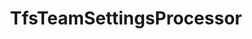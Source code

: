 ---
optionsClassName: TfsTeamSettingsProcessorOptions
optionsClassFullName: MigrationTools.Processors.TfsTeamSettingsProcessorOptions
configurationSamples:
- name: defaults
  description: 
  code: There are no defaults! Check the sample for options!
  sampleFor: MigrationTools.Processors.TfsTeamSettingsProcessorOptions
- name: sample
  description: 
  code: There is no sample, but you can check the classic below for a general feel.
  sampleFor: MigrationTools.Processors.TfsTeamSettingsProcessorOptions
- name: classic
  description: 
  code: >-
    {
      "$type": "TfsTeamSettingsProcessorOptions",
      "Enabled": false,
      "MigrateTeamSettings": false,
      "UpdateTeamSettings": false,
      "PrefixProjectToNodes": false,
      "MigrateTeamCapacities": false,
      "Teams": null,
      "Enrichers": null,
      "SourceName": null,
      "TargetName": null,
      "RefName": null
    }
  sampleFor: MigrationTools.Processors.TfsTeamSettingsProcessorOptions
description: Native TFS Processor, does not work with any other Endpoints.
className: TfsTeamSettingsProcessor
typeName: Processors
architecture: 
options:
- parameterName: Enabled
  type: Boolean
  description: If set to `true` then the processor will run. Set to `false` and the processor will not run.
  defaultValue: missing XML code comments
- parameterName: Enrichers
  type: List
  description: List of Enrichers that can be used to add more features to this processor. Only works with Native Processors and not legacy Processors.
  defaultValue: missing XML code comments
- parameterName: MigrateTeamCapacities
  type: Boolean
  description: 'Migrate original team member capacities after their creation on the target team project. Note: It will only migrate team member capacity if the team member with same display name exists on the target collection otherwise it will be ignored.'
  defaultValue: false
- parameterName: MigrateTeamSettings
  type: Boolean
  description: Migrate original team settings after their creation on target team project
  defaultValue: false
- parameterName: PrefixProjectToNodes
  type: Boolean
  description: Prefix your iterations and areas with the project name. If you have enabled this in `NodeStructuresMigrationConfig` you must do it here too.
  defaultValue: false
- parameterName: RefName
  type: String
  description: '`Refname` will be used in the future to allow for using named Options without the need to copy all of the options.'
  defaultValue: missing XML code comments
- parameterName: SourceName
  type: String
  description: missing XML code comments
  defaultValue: missing XML code comments
- parameterName: TargetName
  type: String
  description: missing XML code comments
  defaultValue: missing XML code comments
- parameterName: Teams
  type: List
  description: List of Teams to process. If this is `null` then all teams will be processed.
  defaultValue: missing XML code comments
- parameterName: UpdateTeamSettings
  type: Boolean
  description: Reset the target team settings to match the source if the team exists
  defaultValue: false
status: Beta
processingTarget: Teams
classFile: /src/MigrationTools.Clients.TfsObjectModel/Processors/TfsTeamSettingsProcessor.cs
optionsClassFile: /src/MigrationTools.Clients.TfsObjectModel/Processors/TfsTeamSettingsProcessorOptions.cs

redirectFrom:
- /Reference/Processors/TfsTeamSettingsProcessorOptions/
layout: reference
toc: true
permalink: /Reference/Processors/TfsTeamSettingsProcessor/
title: TfsTeamSettingsProcessor
categories:
- Processors
- 
topics:
- topic: notes
  path: /docs/Reference/Processors/TfsTeamSettingsProcessor-notes.md
  exists: false
  markdown: ''
- topic: introduction
  path: /docs/Reference/Processors/TfsTeamSettingsProcessor-introduction.md
  exists: false
  markdown: ''

---